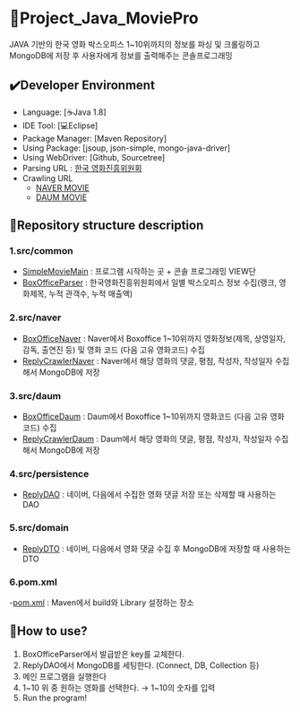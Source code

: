 # :movie_camera:Project_Java_MoviePro

JAVA 기반의 한국 영화 박스오피스 1~10위까지의 정보를 파싱 및 크롤링하고 MongoDB에 저장 후 사용자에게 정보를 출력해주는 콘솔프로그래밍

## :heavy_check_mark:Developer Environment

  - Language: [:coffee:Java 1.8]
  - IDE Tool: [:computer:Eclipse]
  - Package Manager: [Maven Repository]
  - Using Package: [jsoup, json-simple, mongo-java-driver]
  - Using WebDriver: [Github, Sourcetree]
  - Parsing URL : [한국 영화진흥위원회](http://www.kobis.or.kr/kobisopenapi/homepg/apiservice/searchServiceInfo.do)
  - Crawling URL
     + [NAVER MOVIE](https://movie.naver.com/movie/running/current.nhn)
     + [DAUM MOVIE](http://ticket2.movie.daum.net/Movie/MovieRankList.aspx)
  
## :floppy_disk:Repository structure description
### 1.src/common
  - [SimpleMovieMain]() : 프로그램 시작하는 곳 + 콘솔 프로그래밍 VIEW단
  - [BoxOfficeParser]() : 한국영화진흥위원회에서 일별 박스오피스 정보 수집(랭크, 영화제목, 누적 관객수, 누적 매출액)
  
### 2.src/naver
  - [BoxOfficeNaver]() : Naver에서 Boxoffice 1~10위까지 영화정보(제목, 상영일자, 감독, 출연진 등) 및 영화 코드 (다음 고유 영화코드) 수집
  - [ReplyCrawlerNaver]() : Naver에서 해당 영화의 댓글, 평점, 작성자, 작성일자 수집해서 MongoDB에 저장

### 3.src/daum
  - [BoxOfficeDaum]() : Daum에서 Boxoffice 1~10위까지 영화코드 (다음 고유 영화코드) 수집
  - [ReplyCrawlerDaum]() : Daum에서 해당 영화의 댓글, 평점, 작성자, 작성일자 수집해서 MongoDB에 저장
  
### 4.src/persistence
  - [ReplyDAO]() : 네이버, 다음에서 수집한 영화 댓글 저장 또는 삭제할 때 사용하는 DAO

### 5.src/domain
  - [ReplyDTO]() : 네이버, 다음에서 영화 댓글 수집 후 MongoDB에 저장할 때 사용하는 DTO

### 6.pom.xml
  -[pom.xml]() :  Maven에서 build와 Library 설정하는 장소


## :speech_balloon:How to use?

1. BoxOfficeParser에서 발급받은 key를 교체한다.
2. ReplyDAO에서 MongoDB를 세팅한다. (Connect, DB, Collection 등)
3. 메인 프로그램을 실행한다
4. 1~10 위 중 원하는 영화를 선택한다. → 1~10의 숫자를 입력
5. Run the program!
